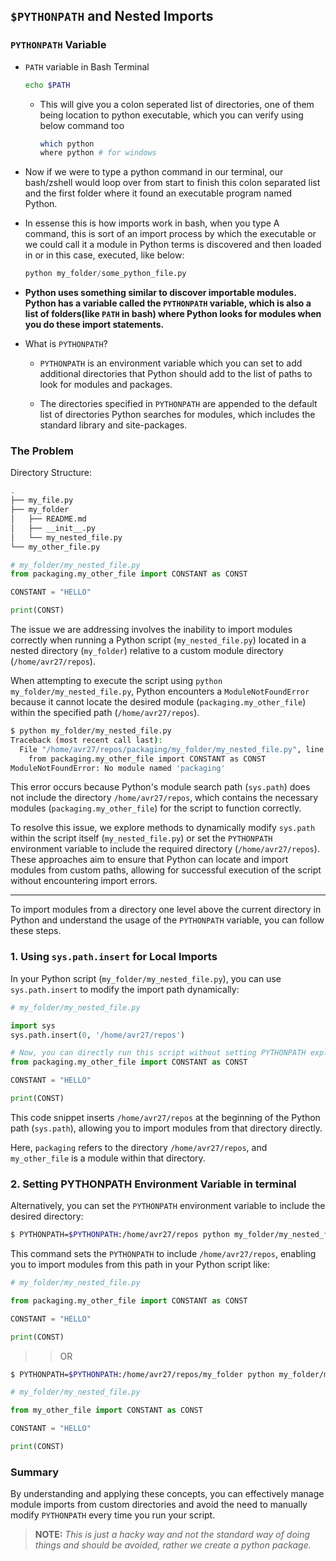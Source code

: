 ## `$PYTHONPATH` and Nested Imports


### `PYTHONPATH` Variable

- `PATH` variable in Bash Terminal

  ```bash
  echo $PATH
  ```

  - This will give you a colon seperated list of directories, one of them being location to 
    python executable, which you can verify using below command too

    ```bash
    which python
    where python # for windows
    ```

- Now if we were to type a python command in our terminal, our bash/zshell would loop over from 
  start to finish this colon separated list and the first folder where it found an executable 
  program named Python.

- In essense this is how imports work in bash, when you type A command, this is sort of an import process 
  by which the executable or we could call it a module in Python terms is discovered and then loaded 
  in or in this case, executed, like below:

  ```python
  python my_folder/some_python_file.py
  ```

- **Python uses something similar to discover importable modules. Python has a variable called the `PYTHONPATH` variable, which is also a list of folders(like `PATH` in bash) where Python looks for modules when you do these import statements.**

-  What is `PYTHONPATH`?

   - `PYTHONPATH` is an environment variable which you can set to add additional directories that Python should add to the list of paths to look for modules and packages.

   - The directories specified in `PYTHONPATH` are appended to the default list of directories Python searches for modules, which includes the standard library and site-packages.


### The Problem

Directory Structure:

```bash
.
├── my_file.py
├── my_folder
│   ├── README.md
│   ├── __init__.py
│   └── my_nested_file.py
└── my_other_file.py
```


```python
# my_folder/my_nested_file.py
from packaging.my_other_file import CONSTANT as CONST

CONSTANT = "HELLO"

print(CONST)
```

The issue we are addressing involves the inability to import modules correctly when running a Python script (`my_nested_file.py`) located in a nested directory (`my_folder`) relative to a custom module directory (`/home/avr27/repos`).

When attempting to execute the script using `python my_folder/my_nested_file.py`, Python encounters a `ModuleNotFoundError` because it cannot locate the desired module (`packaging.my_other_file`) within the specified path (`/home/avr27/repos`).

```bash
$ python my_folder/my_nested_file.py  
Traceback (most recent call last):
  File "/home/avr27/repos/packaging/my_folder/my_nested_file.py", line 1, in <module>
    from packaging.my_other_file import CONSTANT as CONST
ModuleNotFoundError: No module named 'packaging'
```

This error occurs because Python's module search path (`sys.path`) does not include the directory `/home/avr27/repos`, which contains the necessary modules (`packaging.my_other_file`) for the script to function correctly.

To resolve this issue, we explore methods to dynamically modify `sys.path` within the script itself (`my_nested_file.py`) or set the `PYTHONPATH` environment variable to include the required directory (`/home/avr27/repos`). These approaches aim to ensure that Python can locate and import modules from custom paths, allowing for successful execution of the script without encountering import errors.

* **

To import modules from a directory one level above the current directory in Python and understand the usage of the `PYTHONPATH` variable, you can follow these steps.

### 1. Using `sys.path.insert` for Local Imports

In your Python script (`my_folder/my_nested_file.py`), you can use `sys.path.insert` to modify the import path dynamically:

```python
# my_folder/my_nested_file.py

import sys
sys.path.insert(0, '/home/avr27/repos')

# Now, you can directly run this script without setting PYTHONPATH explicitly.
from packaging.my_other_file import CONSTANT as CONST

CONSTANT = "HELLO"

print(CONST)
```

This code snippet inserts `/home/avr27/repos` at the beginning of the Python path (`sys.path`), allowing you to import modules from that directory directly.

Here, `packaging` refers to the directory `/home/avr27/repos`, and `my_other_file` is a module within that directory.

### 2. Setting PYTHONPATH Environment Variable in terminal

Alternatively, you can set the `PYTHONPATH` environment variable to include the desired directory:

```bash
$ PYTHONPATH=$PYTHONPATH:/home/avr27/repos python my_folder/my_nested_file.py
```

This command sets the `PYTHONPATH` to include `/home/avr27/repos`, enabling you to import modules from this path in your Python script like:

```python
# my_folder/my_nested_file.py

from packaging.my_other_file import CONSTANT as CONST

CONSTANT = "HELLO"

print(CONST)
```

>>OR

```bash
$ PYTHONPATH=$PYTHONPATH:/home/avr27/repos/my_folder python my_folder/my_nested_file.py
```

```python
# my_folder/my_nested_file.py

from my_other_file import CONSTANT as CONST

CONSTANT = "HELLO"

print(CONST)
```

### Summary

By understanding and applying these concepts, you can effectively manage module imports from custom directories and avoid the need to manually modify `PYTHONPATH` every time you run your script.


>**NOTE:** *This is just a hacky way and not the standard way of doing things and should be avoided, rather we create a python package.*
